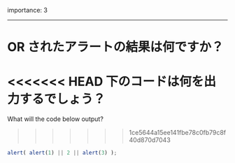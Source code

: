 importance: 3

---

# OR されたアラートの結果は何ですか？

<<<<<<< HEAD
下のコードは何を出力するでしょう？
=======
What will the code below output?
>>>>>>> 1ce5644a15ee141fbe78c0fb79c8f40d870d7043

```js
alert( alert(1) || 2 || alert(3) );
```
